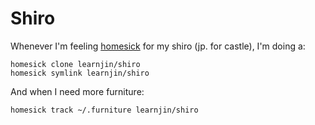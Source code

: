 # Shiro

Whenever I'm feeling [homesick](https://github.com/technicalpickles/homesick) for my shiro (jp. for castle), I'm doing a:

    homesick clone learnjin/shiro
    homesick symlink learnjin/shiro

And when I need more furniture:

    homesick track ~/.furniture learnjin/shiro


